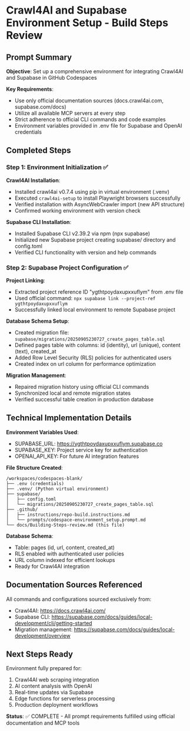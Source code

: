 # Crawl4AI and Supabase Environment Setup - Build Steps Review

## Prompt Summary
**Objective**: Set up a comprehensive environment for integrating Crawl4AI and Supabase in GitHub Codespaces

**Key Requirements**:
- Use only official documentation sources (docs.crawl4ai.com, supabase.com/docs)
- Utilize all available MCP servers at every step
- Strict adherence to official CLI commands and code examples
- Environment variables provided in .env file for Supabase and OpenAI credentials

## Completed Steps

### Step 1: Environment Initialization ✅
**Crawl4AI Installation**:
- Installed crawl4ai v0.7.4 using pip in virtual environment (.venv)
- Executed `crawl4ai-setup` to install Playwright browsers successfully
- Verified installation with AsyncWebCrawler import (new API structure)
- Confirmed working environment with version check

**Supabase CLI Installation**:
- Installed Supabase CLI v2.39.2 via npm (npx supabase)
- Initialized new Supabase project creating supabase/ directory and config.toml
- Verified CLI functionality with version and help commands

### Step 2: Supabase Project Configuration ✅
**Project Linking**:
- Extracted project reference ID "ygthtpoydaxupxxuflym" from .env file
- Used official command: `npx supabase link --project-ref ygthtpoydaxupxxuflym`
- Successfully linked local environment to remote Supabase project

**Database Schema Setup**:
- Created migration file: `supabase/migrations/20250905230727_create_pages_table.sql`
- Defined pages table with columns: id (identity), url (unique), content (text), created_at
- Added Row Level Security (RLS) policies for authenticated users
- Created index on url column for performance optimization

**Migration Management**:
- Repaired migration history using official CLI commands
- Synchronized local and remote migration states
- Verified successful table creation in production database

## Technical Implementation Details

**Environment Variables Used**:
- SUPABASE_URL: https://ygthtpoydaxupxxuflym.supabase.co
- SUPABASE_KEY: Project service key for authentication
- OPENAI_API_KEY: For future AI integration features

**File Structure Created**:
```
/workspaces/codespaces-blank/
├── .env (credentials)
├── .venv/ (Python virtual environment)
├── supabase/
│   ├── config.toml
│   └── migrations/20250905230727_create_pages_table.sql
├── .github/
│   ├── instructions/repo-build.instructions.md
│   └── prompts/codespace-environment_setup.prompt.md
└── docs/Building-Steps-review.md (this file)
```

**Database Schema**:
- Table: pages (id, url, content, created_at)
- RLS enabled with authenticated user policies
- URL column indexed for efficient lookups
- Ready for Crawl4AI integration

## Documentation Sources Referenced
All commands and configurations sourced exclusively from:
- Crawl4AI: https://docs.crawl4ai.com/
- Supabase CLI: https://supabase.com/docs/guides/local-development/cli/getting-started
- Migration management: https://supabase.com/docs/guides/local-development/overview

## Next Steps Ready
Environment fully prepared for:
1. Crawl4AI web scraping integration
2. AI content analysis with OpenAI
3. Real-time updates via Supabase
4. Edge functions for serverless processing
5. Production deployment workflows

**Status**: ✅ COMPLETE - All prompt requirements fulfilled using official documentation and MCP tools
